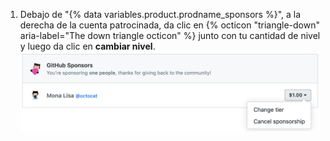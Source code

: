 1. Debajo de "{% data variables.product.prodname_sponsors %}", a la derecha de la cuenta patrocinada, da clic en {% octicon "triangle-down" aria-label="The down triangle octicon" %} junto con tu cantidad de nivel y luego da clic en **cambiar nivel**. ![Botón de cambiar nivel](/assets/images/help/billing/edit-sponsor-billing.png)
